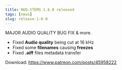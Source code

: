 ```yaml
---
title: NUO-STEMS 1.6.0 released
tags: [news]
slug: release-1-6-0
---
```


MAJOR AUDIO QUALITY BUG FIX & more.

<!-- truncate -->

- Fixed **Audio quality** being cut at 16 kHz
- Fixed some **filenames** causing **freezes**
- Fixed **.aiff** files metadata transfer

Download: https://www.patreon.com/posts/45958222
